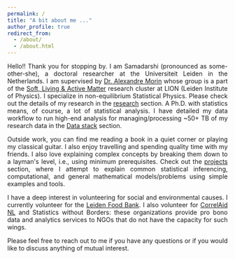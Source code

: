 ```yaml
---
permalink: /
title: "A bit about me ..."
author_profile: true
redirect_from: 
  - /about/
  - /about.html
---
```

<p align="justify">
Hello!! Thank you for stopping by. I am Samadarshi (pronounced as some-other-she), a  doctoral researcher at the Universiteit Leiden in the Netherlands. I am supervised by <a href = 'https://morinlab.com/'>Dr. Alexandre Morin</a> whose group is a part of the <a href = 'https://slam-leiden.nl/Slam/Main/'>Soft, Living & Active Matter</a> research cluster at LION (Leiden Institute of Physics). I specialize in non-equilibrium Statistical Physics. Please check out the details of my research in the <a href = 'https://samadarshi-maity.github.io/research/'>research</a> section. A Ph.D. with statistics means, of course, a lot of statistical analysis. I have detailed my data workflow to run high-end analysis for managing/processing ~50+ TB of my research data in the <a href = 'https://samadarshi-maity.github.io/Stack/'>Data stack</a> section.  
</p>
<p align="justify">
Outside work, you can find me reading a book in a quiet corner or playing my classical guitar. I also enjoy travelling and spending quality time with my friends. I also love explaining complex concepts by breaking them down to a layman's level, i.e., using minimum prerequisites. Check out the <a href= 'https://samadarshi-maity.github.io/portfolio/'>projects</a> section, where I attempt to explain common statistical inferencing, computational, and general mathematical models/problems using simple examples and tools.  
</p>
<p align="justify">
I have a deep interest in volunteering for social and environmental causes. I currently volunteer for the <a href 'https://voedselbankleiden.nl/'> Leiden Food Bank</a>. I also volunteer for <a href = 'https://correlaid.nl/'>CorrelAid NL</a> and Statistics without Borders: these organizations provide pro bono data and analytics services to NGOs that do not have the capacity for such wings.
</p>
<p align="justify">
Please feel free to reach out to me if you have any questions or if you would like to discuss anything of mutual interest. 
</p>
